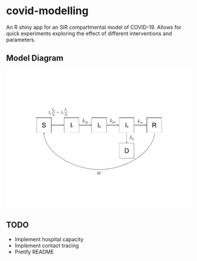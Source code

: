# covid-modelling
An R shiny app for an SIR compartmental model of COVID-19. Allows for quick experiments exploring the effect of different interventions and parameters.

## Model Diagram
![SIRS COVID-19 Model Diagram](images/COVID-19%20SIRS%20model.png)

## TODO
- Implement hospital capacity
- Implement contact tracing
- Pretify README
